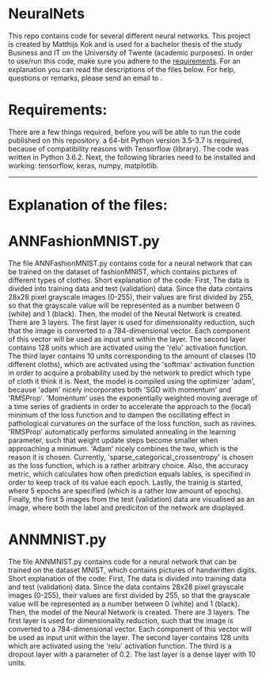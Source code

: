 # NeuralNets
This repo contains code for several different neural networks. This project is created by Matthijs Kok and is used for a bachelor thesis of the study Business and IT on the University of Twente (academic purposes). In order to use/run this code, make sure you adhere to the [requirements](#requirements). For an explanation you can read the descriptions of the files below. For help, questions or remarks, please send an email to <email>. 

# Requirements:

There are a few things required, before you will be able to run the code published on this repository. a 64-bit Python version 3.5-3.7 is required, because of compatibility reasons with Tensorflow (library). The code was written in Python 3.6.2.
Next, the following libraries need to be installed and working: tensorflow, keras, numpy, matplotlib.

---

# Explanation of the files:


# ANNFashionMNIST.py

The file ANNFashionMNIST.py contains code for a neural network that can be trained on the dataset of fashionMNIST, which contains pictures of different types of clothes.
Short explanation of the code:
First, The data is divided into training data and test (validation) data. Since the data contains 28x28 pixel grayscale images (0-255), their values are first divided by 255, so that the grayscale value will be represented as a number between 0 (white) and 1 (black).
Then, the model of the Neural Network is created. There are 3 layers. The first layer is used for dimensionality reduction, such that the image is converted to a 784-dimensional vector. Each component of this vector will be used as input unit within the layer. The second layer contains 128 units which are activated using the 'relu' activation function. The third layer contains 10 units corresponding to the amount of classes (10 different cloths), which are activated using the 'softmax' activation function in order to acquire a probability used by the network to predict which type of cloth it think it is.
Next, the model is compiled using the optimizer 'adam', because 'adam' nicely incorporates both 'SGD with momentum' and 'RMSProp'. 'Momentum' uses the exponentially weighted moving average of a time series of gradients in order to accelerate the approach to the (local) minimum of the loss function and to dampen the oscillating effect in pathological curvatures on the surface of the loss function, such as ravines. 'RMSProp' automatically performs simulated annealing in the learning parameter, such that weight update steps become smaller when approaching a minimum. 'Adam' nicely combines the two, which is the reason it is chosen. Currently, 'sparse_categorical_crossentropy' is chosen as the loss function, which is a rather arbitrary choice. Also, the accuracy metric, which calculates how often prediction equals lables, is specified in order to keep track of its value each epoch.
Lastly, the trainig is started, where 5 epochs are specified (which is a rather low amount of epochs).
Finally, the first 5 images from the test (validation) data are visualised as an image, where both the label and prediciton of the network are displayed.

# ANNMNIST.py

The file ANNMNIST.py contains code for a neural network that can be trained on the dataset MNIST, which contains pictures of handwritten digits.
Short explanation of the code:
First, The data is divided into training data and test (validation) data. Since the data contains 28x28 pixel grayscale images (0-255), their values are first divided by 255, so that the grayscale value will be represented as a number between 0 (white) and 1 (black).
Then, the model of the Neural Network is created. There are 3 layers. The first layer is used for dimensionality reduction, such that the image is converted to a 784-dimensional vector. Each component of this vector will be used as input unit within the layer. The second layer contains 128 units which are activated using the 'relu' activation function. The third is a dropout layer with a parameter of 0.2. The last layer is a dense layer with 10 units.
